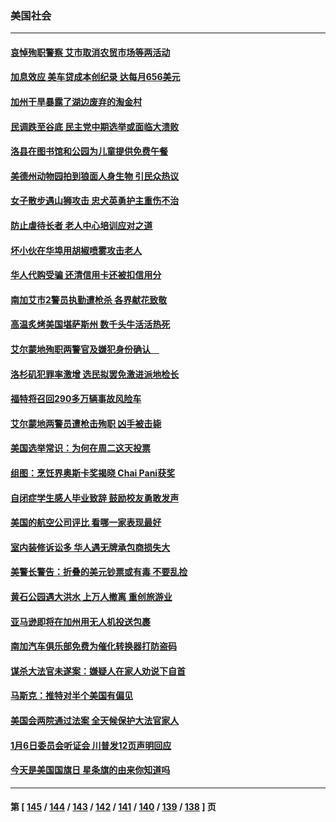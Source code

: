 ### 美国社会
---
#### [哀悼殉职警察 艾市取消农贸市场等两活动](../../pages/ncid1078160/n13761238.md) 
#### [加息效应 美车贷成本创纪录 达每月656美元](../../pages/ncid1078160/n13761198.md) 
#### [加州干旱暴露了湖边废弃的淘金村](../../pages/ncid1078160/n13761141.md) 
#### [民调跌至谷底 民主党中期选举或面临大溃败](../../pages/ncid1078160/n13761069.md) 
#### [洛县在图书馆和公园为儿童提供免费午餐](../../pages/ncid1078160/n13761128.md) 
#### [美德州动物园拍到狼面人身生物 引民众热议](../../pages/ncid1078160/n13760841.md) 
#### [女子散步遇山狮攻击 忠犬英勇护主重伤不治](../../pages/ncid1078160/n13760817.md) 
#### [防止虐待长者 老人中心培训应对之道](../../pages/ncid1078160/n13760706.md) 
#### [坏小伙在华埠用胡椒喷雾攻击老人](../../pages/ncid1078160/n13760695.md) 
#### [华人代购受骗 还清信用卡还被扣信用分](../../pages/ncid1078160/n13760578.md) 
#### [南加艾市2警员执勤遭枪杀 各界献花致敬](../../pages/ncid1078160/n13760556.md) 
#### [高温炙烤美国堪萨斯州 数千头牛活活热死](../../pages/ncid1078160/n13760449.md) 
#### [艾尔蒙地殉职两警官及嫌犯身份确认　](../../pages/ncid1078160/n13760459.md) 
#### [洛杉矶犯罪率激增 选民拟罢免激进派地检长](../../pages/ncid1078160/n13760376.md) 
#### [福特将召回290多万辆事故风险车](../../pages/ncid1078160/n13760438.md) 
#### [艾尔蒙地两警员遭枪击殉职 凶手被击毙](../../pages/ncid1078160/n13760385.md) 
#### [美国选举常识：为何在周二这天投票](../../pages/ncid1078160/n13749593.md) 
#### [组图：烹饪界奥斯卡奖揭晓 Chai Pani获奖](../../pages/ncid1078160/n13760046.md) 
#### [自闭症学生感人毕业致辞 鼓励校友勇敢发声](../../pages/ncid1078160/n13760236.md) 
#### [美国的航空公司评比 看哪一家表现最好](../../pages/ncid1078160/n13760042.md) 
#### [室内装修诉讼多 华人遇无牌承包商损失大](../../pages/ncid1078160/n13759882.md) 
#### [美警长警告：折叠的美元钞票或有毒 不要乱捡](../../pages/ncid1078160/n13759820.md) 
#### [黄石公园遇大洪水 上万人撤离 重创旅游业](../../pages/ncid1078160/n13759794.md) 
#### [亚马逊即将在加州用无人机投送包裹](../../pages/ncid1078160/n13759796.md) 
#### [南加汽车俱乐部免费为催化转换器打防盗码](../../pages/ncid1078160/n13759783.md) 
#### [谋杀大法官未遂案：嫌疑人在家人劝说下自首](../../pages/ncid1078160/n13759660.md) 
#### [马斯克：推特对半个美国有偏见](../../pages/ncid1078160/n13759506.md) 
#### [美国会两院通过法案 全天候保护大法官家人](../../pages/ncid1078160/n13759615.md) 
#### [1月6日委员会听证会 川普发12页声明回应](../../pages/ncid1078160/n13759503.md) 
#### [今天是美国国旗日 星条旗的由来你知道吗](../../pages/ncid1078160/n13759511.md) 

---
#### 第 [ [145](./145.md) / [144](./144.md) / [143](./143.md) / [142](./142.md) / [141](./141.md) / [140](./140.md) / [139](./139.md) / [138](./138.md) ] 页
